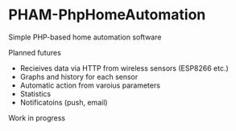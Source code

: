 # PHAM-PhpHomeAutomation
Simple PHP-based home automation software

Planned futures
- Recieives data via HTTP from wireless sensors (ESP8266 etc.)
- Graphs and history for each sensor
- Automatic action from varoius parameters
- Statistics
- Notificatoins (push, email)

Work in progress
